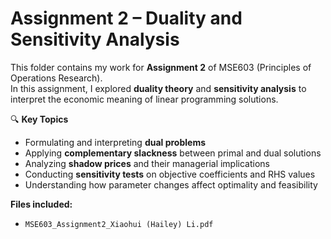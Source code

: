 # Assignment 2 – Duality and Sensitivity Analysis

This folder contains my work for **Assignment 2** of MSE603 (Principles of Operations Research).  
In this assignment, I explored **duality theory** and **sensitivity analysis** to interpret the economic meaning of linear programming solutions.

🔍 **Key Topics**
- Formulating and interpreting **dual problems**  
- Applying **complementary slackness** between primal and dual solutions  
- Analyzing **shadow prices** and their managerial implications  
- Conducting **sensitivity tests** on objective coefficients and RHS values  
- Understanding how parameter changes affect optimality and feasibility  

**Files included:**  
- `MSE603_Assignment2_Xiaohui (Hailey) Li.pdf`

